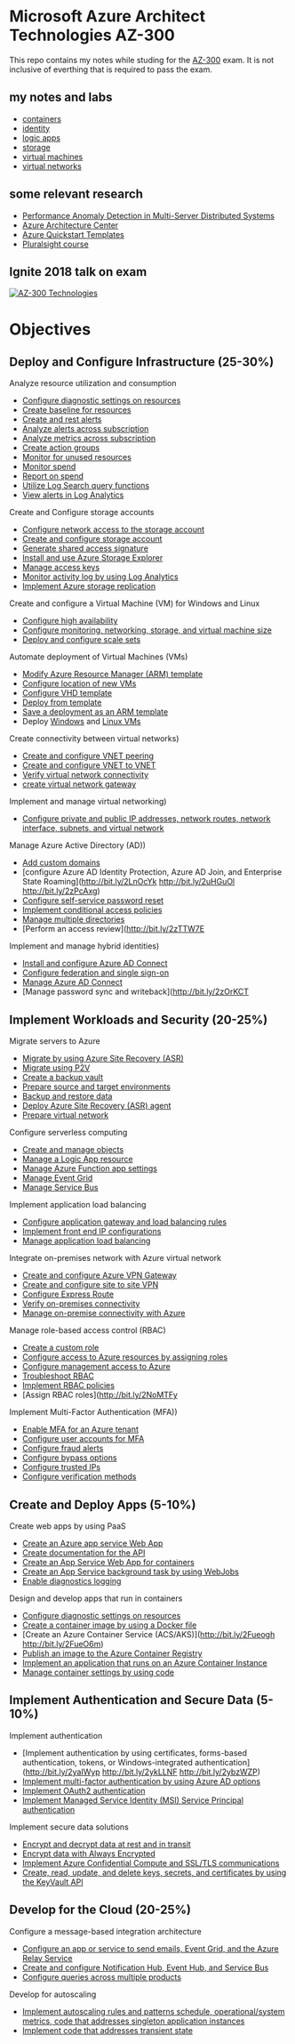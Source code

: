 # Microsoft Azure Architect Technologies AZ-300

This repo contains my notes while studing for the [AZ-300](https://www.microsoft.com/en-us/learning/exam-az-300.aspx) exam.  It is not inclusive of everthing that is required to pass the exam.

## my notes and labs
- [containers](./containers)
- [identity](./identity)
- [logic apps](./logic-apps)
- [storage](./storage)
- [virtual machines](./virtual-machines)
- [virtual networks](./virtual-networks)


## some relevant research

- [Performance Anomaly Detection in Multi-Server Distributed Systems](https://www.microsoft.com/en-us/research/publication/pad-performance-anomaly-detection-in-multi-server-distributed-systems/)
- [Azure Architecture Center](https://docs.microsoft.com/en-us/azure/architecture/)
- [Azure Quickstart Templates](https://github.com/Azure/azure-quickstart-templates)
- [Pluralsight course](https://www.pluralsight.com/paths/microsoft-azure-architect-technologies-az-300)

## Ignite 2018 talk on exam

[![AZ-300 Technologies](http://img.youtube.com/vi/u1myyD_cGVQ/0.jpg)](http://www.youtube.com/watch?v=u1myyD_cGVQ)

# Objectives

## Deploy and Configure Infrastructure (25-30%)
Analyze resource utilization and consumption
- [Configure diagnostic settings on resources](http://bit.ly/2NoiuHA)
- [Create baseline for resources](http://bit.ly/2NtxyUp)
- [Create and rest alerts](http://bit.ly/2LgQDMe)
- [Analyze alerts across subscription](http://bit.ly/2O04aWG)
- [Analyze metrics across subscription](http://bit.ly/2mnXKUQ)
- [Create action groups](http://bit.ly/2JuB1Qh)
- [Monitor for unused resources](http://bit.ly/2JsldgR)
- [Monitor spend](http://bit.ly/2LtfTvD)
- [Report on spend](http://bit.ly/2LgOuju)
- [Utilize Log Search query functions](http://bit.ly/2KZvEy5)
- [View alerts in Log Analytics](http://bit.ly/2JB7Gnm)

Create and Configure storage accounts
- [Configure network access to the storage account](http://bit.ly/2y2QWBo)
- [Create and configure storage account](http://bit.ly/2xZOADt)
- [Generate shared access signature](http://bit.ly/2y02GEX)
- [Install and use Azure Storage Explorer](http://bit.ly/2y0qUyV)
- [Manage access keys](http://bit.ly/2xZKv2h)
- [Monitor activity log by using Log Analytics](http://bit.ly/2y0qs3G)
- [Implement Azure storage replication](http://bit.ly/2xYmBnO)

Create and configure a Virtual Machine (VM) for Windows and Linux
- [Configure high availability](http://bit.ly/2y0f7AC)
- [Configure monitoring, networking, storage, and virtual machine size](http://bit.ly/2xYN3xA)
- [Deploy and configure scale sets](http://bit.ly/2xYO5cW)

Automate deployment of Virtual Machines (VMs)
- [Modify Azure Resource Manager (ARM) template](http://bit.ly/2y0Nzej)
- [Configure location of new VMs](http://bit.ly/2xYOxb8)
- [Configure VHD template](http://bit.ly/2y0frPQ)
- [Deploy from template](http://bit.ly/2xZkJuN)
- [Save a deployment as an ARM template](http://bit.ly/2y2TmjM)
- Deploy [Windows](Http://bit.ly/2xZkJuN) and [Linux VMs](http://bit.ly/2y2TdfU)

Create connectivity between virtual networks)
- [Create and configure VNET peering](http://bit.ly/2NqMu5P)
- [Create and configure VNET to VNET](http://bit.ly/2uwAd8J)
- [Verify virtual network connectivity](http://bit.ly/2muFbP7)
- [create virtual network gateway](http://bit.ly/2LpVkzQ)

Implement and manage virtual networking)
- [Configure private and public IP addresses, network routes, network interface, subnets, and virtual network](http://bit.ly/2xUCgUQ)

Manage Azure Active Directory (AD))
- [Add custom domains](http://bit.ly/2LjoCn3)
- [configure Azure AD Identity Protection, Azure AD Join, and Enterprise State Roaming](http://bit.ly/2LnOcYk http://bit.ly/2uHGuOl http://bit.ly/2zPcAxg)
- [Configure self-service password reset](http://bit.ly/2NYOAei)
- [Implement conditional access policies](http://bit.ly/2Jvj8kj)
- [Manage multiple directories](http://bit.ly/2LqR5UW)
- [Perform an access review](http://bit.ly/2zTTW7E

Implement and manage hybrid identities)
- [Install and configure Azure AD Connect](http://bit.ly/2Jwvqce)
- [Configure federation and single sign-on](http://bit.ly/2zNeiPM)
- [Manage Azure AD Connect](http://bit.ly/2LqmoiE)
- [Manage password sync and writeback](http://bit.ly/2zOrKCT

## Implement Workloads and Security (20-25%)

Migrate servers to Azure
- [Migrate by using Azure Site Recovery (ASR)](http://bit.ly/2uvZYGl)
- [Migrate using P2V](http://bit.ly/2uxziVv)
- [Create a backup vault](http://bit.ly/2uvGBNw)
- [Prepare source and target environments](http://bit.ly/2usAR7h)
- [Backup and restore data](http://bit.ly/2uvhBGc)
- [Deploy Azure Site Recovery (ASR) agent](http://bit.ly/2uxxxYr)
- [Prepare virtual network](http://bit.ly/2uw25Kh)

Configure serverless computing
- [Create and manage objects](http://bit.ly/2NrsPTc)
- [Manage a Logic App resource](http://bit.ly/2NuMkdD)
- [Manage Azure Function app settings](http://bit.ly/2NqIF0e)
- [Manage Event Grid](http://bit.ly/2Nruw2U)
- [Manage Service Bus](http://bit.ly/2NvMaTp)

Implement application load balancing
- [Configure application gateway and load balancing rules](http://bit.ly/2Ntkuy9)
- [Implement front end IP configurations](http://bit.ly/2y0s5yk)
- [Manage application load balancing](http://bit.ly/2NtrQSl)

Integrate on-premises network with Azure virtual network
- [Create and configure Azure VPN Gateway](http://bit.ly/2LpVkzQ)
- [Create and configure site to site VPN](http://bit.ly/2FvCkjs)
- [Configure Express Route](http://bit.ly/2Fu5gIB)
- [Verify on-premises connectivity](http://bit.ly/2muFbP7)
- [Manage on-premise connectivity with Azure](http://bit.ly/2FwwZbB)

Manage role-based access control (RBAC)
- [Create a custom role](http://bit.ly/2NthKkw)
- [Configure access to Azure resources by assigning roles](http://bit.ly/2Nwo4rB)
- [Configure management access to Azure](http://bit.ly/2LK7Evi)
- [Troubleshoot RBAC](http://bit.ly/2FvkFsf)
- [Implement RBAC policies](http://bit.ly/2Nwo4rB)
- [Assign RBAC roles](http://bit.ly/2NoMTFy

Implement Multi-Factor Authentication (MFA))
- [Enable MFA for an Azure tenant](http://bit.ly/2Ntkuy9)
- [Configure user accounts for MFA](http://bit.ly/2NuNdCZ)
- [Configure fraud alerts](http://bit.ly/2NtrQSl)
- [Configure bypass options](http://bit.ly/2NqKlqy)
- [Configure trusted IPs](http://bit.ly/2NqLcYi)
- [Configure verification methods](http://bit.ly/2NuohLS)

## Create and Deploy Apps (5-10%)

Create web apps by using PaaS
- [Create an Azure app service Web App](http://bit.ly/2FwLGLF)
- [Create documentation for the API](http://bit.ly/2FwwEWn)
- [Create an App Service Web App for containers](http://bit.ly/2FskQnY)
- [Create an App Service background task by using WebJobs](http://bit.ly/2Fu4XNX)
- [Enable diagnostics logging](http://bit.ly/2FueHHX)

Design and develop apps that run in containers
- [Configure diagnostic settings on resources](http://bit.ly/2FvtylC)
- [Create a container image by using a Docker file](http://bit.ly/2FuoT3a)
- [Create an Azure Container Service (ACS/AKS)](http://bit.ly/2Fueogh http://bit.ly/2FueO6m)
- [Publish an image to the Azure Container Registry](http://bit.ly/2FsNnKh)
- [Implement an application that runs on an Azure Container Instance](http://bit.ly/2FtpMsU)
- [Manage container settings by using code](http://bit.ly/2Fup4LS)

## Implement Authentication and Secure Data (5-10%)

Implement authentication
- [Implement authentication by using certificates, forms-based authentication, tokens, or Windows-integrated authentication](http://bit.ly/2yaIWyp http://bit.ly/2ykLLNF http://bit.ly/2ybzWZP)
- [Implement multi-factor authentication by using Azure AD options](http://bit.ly/2y7n474)
- [Implement OAuth2 authentication](http://bit.ly/2Fu3wix)
- [Implement Managed Service Identity (MSI) Service Principal authentication](http://bit.ly/2FtPk9e)

Implement secure data solutions
- [Encrypt and decrypt data at rest and in transit](http://bit.ly/2ykKndV)
- [Encrypt data with Always Encrypted](http://bit.ly/2yeHjQ7)
- [Implement Azure Confidential Compute and SSL/TLS communications](http://bit.ly/2ycu6Yk)
- [Create, read, update, and delete keys, secrets, and certificates by using the KeyVault API](http://bit.ly/2y8JGUN)

## Develop for the Cloud (20-25%)
Configure a message-based integration architecture
- [Configure an app or service to send emails, Event Grid, and the Azure Relay Service](http://bit.ly/2y12ANe)
- [Create and configure Notification Hub, Event Hub, and Service Bus](http://bit.ly/2y545Ky)
- [Configure queries across multiple products](http://bit.ly/2y2q6tn)

Develop for autoscaling
- [Implement autoscaling rules and patterns schedule, operational/system metrics, code that addresses singleton application instances](http://bit.ly/2y0B4zC)
- [Implement code that addresses transient state](http://bit.ly/2y2lCmu)
